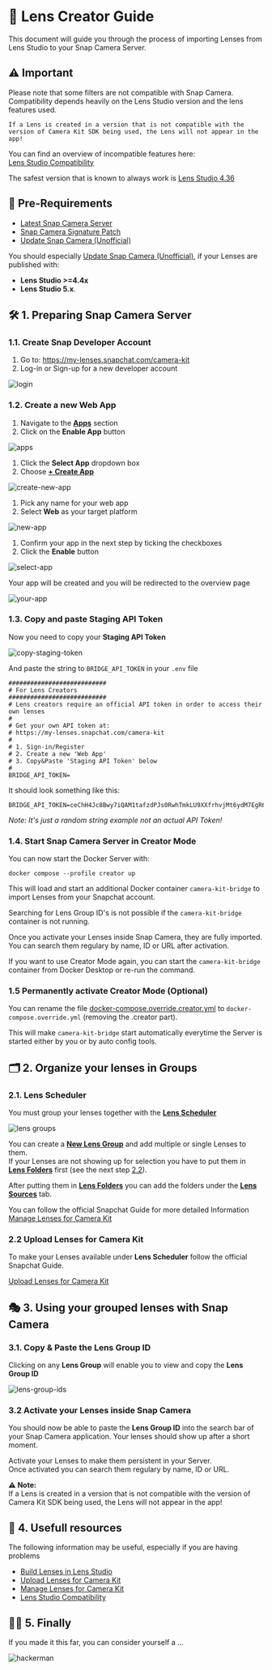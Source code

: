 # 🎨 Lens Creator Guide
This document will guide you through the process of importing Lenses from Lens Studio to your Snap Camera Server.

## ⚠️ Important
Please note that some filters are not compatible with Snap Camera.  
Compatibility depends heavily on the Lens Studio version and the lens features used.  

`If a Lens is created in a version that is not compatible with the version of Camera Kit SDK being used, the Lens will not appear in the app!`

You can find an overview of incompatible features here:  
[Lens Studio Compatibility](https://developers.snap.com/camera-kit/ar-content/lens-studio-compatibility)

The safest version that is known to always work is [Lens Studio 4.36](https://ar.snap.com/download/v4-36-1)

## 🚨 Pre-Requirements
- [Latest Snap Camera Server](https://github.com/ptrumpis/snap-camera-server/releases/latest)
- [Snap Camera Signature Patch](https://ptrumpis.github.io/snap-camera-signature-patch/)
- [Update Snap Camera (Unofficial)](https://github.com/ptrumpis/snap-camera-server/wiki/Updating-Snap-Camera-(Unofficial))

You should especially [Update Snap Camera (Unofficial)](https://github.com/ptrumpis/snap-camera-server/wiki/Updating-Snap-Camera-(Unofficial)), if your Lenses are published with:
  - **Lens Studio >=4.4x**
  - **Lens Studio 5.x**.

## 🛠️ 1. Preparing Snap Camera Server 
### 1.1. Create Snap Developer Account
1. Go to: https://my-lenses.snapchat.com/camera-kit
2. Log-in or Sign-up for a new developer account  
  
![login](https://github.com/user-attachments/assets/4da8117b-68f8-4c6d-b60d-7ddc6e2c3b32)

### 1.2. Create a new Web App
1. Navigate to the **[Apps](https://my-lenses.snapchat.com/camera-kit/apps)** section
2. Click on the **Enable App** button  

![apps](https://github.com/user-attachments/assets/f32ee22c-8268-4aa2-8283-2ce2231daa05)

1. Click the **Select App** dropdown box
2. Choose <u>**+ Create App**</u>  

![create-new-app](https://github.com/user-attachments/assets/c3c1097a-6331-4688-ba7b-4397d159f263)

1. Pick any name for your web app
2. Select **Web** as your target platform  

![new-app](https://github.com/user-attachments/assets/dd243619-1f8d-45dd-8a39-cdb5e7b8df67)

1. Confirm your app in the next step by ticking the checkboxes
2. Click the **Enable** button  

![select-app](https://github.com/user-attachments/assets/969b8a11-53f9-4d97-a30b-9d9ca18421dd)

Your app will be created and you will be redirected to the overview page  

![your-app](https://github.com/user-attachments/assets/aeb7342c-8519-4797-a62c-b0fe968ec3b3)

### 1.3. Copy and paste Staging API Token
Now you need to copy your **Staging API Token**  

![copy-staging-token](https://github.com/user-attachments/assets/5169fdda-bd15-4c45-8398-43c933694856)

And paste the string to `BRIDGE_API_TOKEN` in your `.env` file  

```.env
###########################
# For Lens Creators
###########################
# Lens creators require an official API token in order to access their own lenses
#
# Get your own API token at:
# https://my-lenses.snapchat.com/camera-kit
#
# 1. Sign-in/Register
# 2. Create a new 'Web App'
# 3. Copy&Paste 'Staging API Token' below
#
BRIDGE_API_TOKEN=
```

It should look something like this:  
```.env
BRIDGE_API_TOKEN=ceChH4Jc8Bwy7iQAM1tafzdPJs0RwhTmkLU9XXfrhvjMt6ydM7EgR6OzoAk604zRyjyq6BriXupzbMts3eppTUr1yBYLA8ReoJPH
```
_Note: It's just a random string example not an actual API Token!_

### 1.4. Start Snap Camera Server in Creator Mode
You can now start the Docker Server with:  
```shell
docker compose --profile creator up 
```

This will load and start an additional Docker container `camera-kit-bridge` to import Lenses from your Snapchat account.   

Searching for Lens Group ID's is not possible if the `camera-kit-bridge` container is not running.

Once you activate your Lenses inside Snap Camera, they are fully imported.  
You can search them regulary by name, ID or URL after activation.  

If you want to use Creator Mode again, you can start the `camera-kit-bridge` container from Docker Desktop or re-run the command.

### 1.5 Permanently activate Creator Mode (Optional)
You can rename the file [docker-compose.override.creator.yml](https://github.com/ptrumpis/snap-camera-server/blob/main/docker-compose.override.creator.yml) to `docker-compose.override.yml` (removing the .creator part).

This will make `camera-kit-bridge` start automatically everytime the Server is started either by you or by auto config tools.  

## 🗂️ 2. Organize your lenses in Groups
### 2.1. Lens Scheduler
You must group your lenses together with the **[Lens Scheduler](https://my-lenses.snapchat.com/camera-kit/lens-scheduler)**

![lens groups](https://github.com/user-attachments/assets/c6640e4f-247f-4b44-9ae1-006d6b9e1f78)

You can create a **[New Lens Group](https://my-lenses.snapchat.com/camera-kit/lens-scheduler/groups)** and add multiple or single Lenses to them.  
If your Lenses are not showing up for selection you have to put them in **[Lens Folders](https://my-lenses.snapchat.com/lens-folders)** first (see the next step [2.2](#22-upload-lenses-for-camera-kit)).  

After putting them in **[Lens Folders](https://my-lenses.snapchat.com/lens-folders)** you can add the folders under the **[Lens Sources](https://my-lenses.snapchat.com/camera-kit/lens-scheduler/sources)** tab.  

You can follow the official Snapchat Guide for more detailed Information  
[Manage Lenses for Camera Kit](https://developers.snap.com/camera-kit/ar-content/lens-scheduler)

### 2.2 Upload Lenses for Camera Kit
To make your Lenses available under **Lens Scheduler** follow the official Snapchat Guide.

[Upload Lenses for Camera Kit](https://developers.snap.com/camera-kit/ar-content/upload-lenses)

## 🎭 3. Using your grouped lenses with Snap Camera
### 3.1. Copy & Paste the Lens Group ID
Clicking on any **Lens Group** will enable you to view and copy the **Lens Group ID**

![lens-group-ids](https://github.com/user-attachments/assets/712469c9-9f25-45ca-ad93-f687d98b812c)

### 3.2 Activate your Lenses inside Snap Camera
You should now be able to paste the **Lens Group ID** into the search bar of your Snap Camera application.
Your lenses should show up after a short moment.  

Activate your Lenses to make them persistent in your Server.  
Once activated you can search them regulary by name, ID or URL.  

**⚠️ Note:**  
If a Lens is created in a version that is not compatible with the version of Camera Kit SDK being used, the Lens will not appear in the app!

## 📑 4. Usefull resources
The following information may be useful, especially if you are having problems

- [Build Lenses in Lens Studio](https://developers.snap.com/camera-kit/ar-content/build-lenses)
- [Upload Lenses for Camera Kit](https://developers.snap.com/camera-kit/ar-content/upload-lenses)
- [Manage Lenses for Camera Kit](https://developers.snap.com/camera-kit/ar-content/lens-scheduler)
- [Lens Studio Compatibility](https://developers.snap.com/camera-kit/ar-content/lens-studio-compatibility)

## 👨‍💻 5. Finally
If you made it this far, you can consider yourself a ...

![hackerman](https://github.com/user-attachments/assets/4c798833-203b-4b03-b4a9-cda4f4101be5)